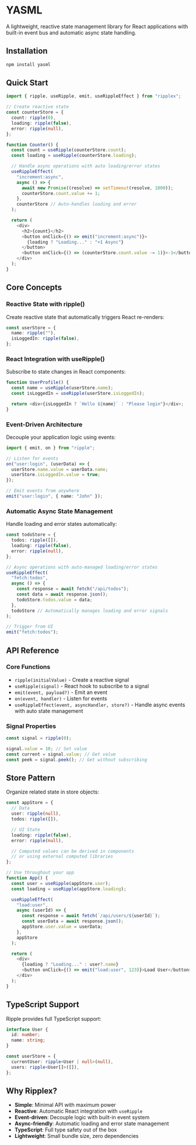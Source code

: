 # YASML

A lightweight, reactive state management library for React applications with built-in event bus and automatic async state handling.

## Installation

```bash
npm install yasml
```

## Quick Start

```typescript
import { ripple, useRipple, emit, useRippleEffect } from "ripplex";

// Create reactive state
const counterStore = {
  count: ripple(0),
  loading: ripple(false),
  error: ripple(null),
};

function Counter() {
  const count = useRipple(counterStore.count);
  const loading = useRipple(counterStore.loading);

  // Handle async operations with auto loading/error states
  useRippleEffect(
    "increment:async",
    async () => {
      await new Promise((resolve) => setTimeout(resolve, 1000));
      counterStore.count.value += 1;
    },
    counterStore // Auto-handles loading and error
  );

  return (
    <div>
      <h2>{count}</h2>
      <button onClick={() => emit("increment:async")}>
        {loading ? "Loading..." : "+1 Async"}
      </button>
      <button onClick={() => (counterStore.count.value -= 1)}>-1</button>
    </div>
  );
}
```

## Core Concepts

### Reactive State with ripple()

Create reactive state that automatically triggers React re-renders:

```typescript
const userStore = {
  name: ripple(""),
  isLoggedIn: ripple(false),
};
```

### React Integration with useRipple()

Subscribe to state changes in React components:

```typescript
function UserProfile() {
  const name = useRipple(userStore.name);
  const isLoggedIn = useRipple(userStore.isLoggedIn);

  return <div>{isLoggedIn ? `Hello ${name}` : "Please login"}</div>;
}
```

### Event-Driven Architecture

Decouple your application logic using events:

```typescript
import { emit, on } from "ripple";

// Listen for events
on("user:login", (userData) => {
  userStore.name.value = userData.name;
  userStore.isLoggedIn.value = true;
});

// Emit events from anywhere
emit("user:login", { name: "John" });
```

### Automatic Async State Management

Handle loading and error states automatically:

```typescript
const todoStore = {
  todos: ripple([]),
  loading: ripple(false),
  error: ripple(null),
};

// Async operations with auto-managed loading/error states
useRippleEffect(
  "fetch:todos",
  async () => {
    const response = await fetch("/api/todos");
    const data = await response.json();
    todoStore.todos.value = data;
  },
  todoStore // Automatically manages loading and error signals
);

// Trigger from UI
emit("fetch:todos");
```

## API Reference

### Core Functions

- `ripple(initialValue)` - Create a reactive signal
- `useRipple(signal)` - React hook to subscribe to a signal
- `emit(event, payload?)` - Emit an event
- `on(event, handler)` - Listen for events
- `useRippleEffect(event, asyncHandler, store?)` - Handle async events with auto state management

### Signal Properties

```typescript
const signal = ripple(0);

signal.value = 10; // Set value
const current = signal.value; // Get value
const peek = signal.peek(); // Get without subscribing
```

## Store Pattern

Organize related state in store objects:

```typescript
const appStore = {
  // Data
  user: ripple(null),
  todos: ripple([]),

  // UI State
  loading: ripple(false),
  error: ripple(null),

  // Computed values can be derived in components
  // or using external computed libraries
};

// Use throughout your app
function App() {
  const user = useRipple(appStore.user);
  const loading = useRipple(appStore.loading);

  useRippleEffect(
    "load:user",
    async (userId) => {
      const response = await fetch(`/api/users/${userId}`);
      const userData = await response.json();
      appStore.user.value = userData;
    },
    appStore
  );

  return (
    <div>
      {loading ? "Loading..." : user?.name}
      <button onClick={() => emit("load:user", 123)}>Load User</button>
    </div>
  );
}
```

## TypeScript Support

Ripple provides full TypeScript support:

```typescript
interface User {
  id: number;
  name: string;
}

const userStore = {
  currentUser: ripple<User | null>(null),
  users: ripple<User[]>([]),
};
```

## Why Ripplex?

- **Simple**: Minimal API with maximum power
- **Reactive**: Automatic React integration with `useRipple`
- **Event-driven**: Decouple logic with built-in event system
- **Async-friendly**: Automatic loading and error state management
- **TypeScript**: Full type safety out of the box
- **Lightweight**: Small bundle size, zero dependencies
